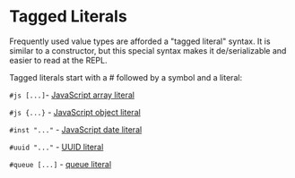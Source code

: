 # Tagged Literals
Frequently used value types are afforded a "tagged literal" syntax. It is similar to a constructor, but this special syntax makes it de/serializable and easier to read at the REPL.

Tagged literals start with a # followed by a symbol and a literal:

`#js [...]`- [JavaScript array literal](https://github.com/cljs/api/blob/master/docfiles/syntax/js-literal.md)

`#js {...}` - [JavaScript object literal](https://github.com/cljs/api/blob/master/docfiles/syntax/js-literal.md)

`#inst "..."` - [JavaScript date literal](https://github.com/cljs/api/blob/master/docfiles/syntax/inst-literal.md)

`#uuid "..."` - [UUID literal](uuid.md)

`#queue [...]` - [queue literal](https://github.com/cljs/api/blob/master/docfiles/syntax/queue-literal.md)
